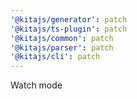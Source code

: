```yaml
---
'@kitajs/generator': patch
'@kitajs/ts-plugin': patch
'@kitajs/common': patch
'@kitajs/parser': patch
'@kitajs/cli': patch
---
```


Watch mode
